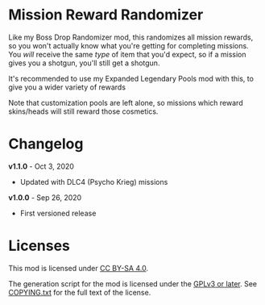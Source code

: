 Mission Reward Randomizer
=========================

Like my Boss Drop Randomizer mod, this randomizes all mission rewards, so you
won't actually know what you're getting for completing missions.  You *will*
receive the same *type* of item that you'd expect, so if a mission gives you
a shotgun, you'll still get a shotgun.

It's recommended to use my Expanded Legendary Pools mod with this, to give
you a wider variety of rewards

Note that customization pools are left alone, so missions which reward
skins/heads will still reward those cosmetics.

Changelog
=========

**v1.1.0** - Oct 3, 2020
 * Updated with DLC4 (Psycho Krieg) missions

**v1.0.0** - Sep 26, 2020
 * First versioned release
 
Licenses
========

This mod is licensed under [CC BY-SA 4.0](https://creativecommons.org/licenses/by-sa/4.0/).

The generation script for the mod is licensed under the
[GPLv3 or later](https://www.gnu.org/licenses/quick-guide-gplv3.html).
See [COPYING.txt](../../COPYING.txt) for the full text of the license.

